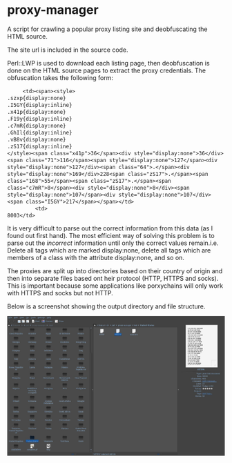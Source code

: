 proxy-manager
=============

A script for crawling a popular proxy listing site and deobfuscating the HTML source.

The site url is included in the source code.

Perl::LWP is used to download each listing page, then deobfuscation is done on the HTML source pages to extract the proxy credentials. The obfuscation takes the following form:

         <td><span><style>
    .szxp{display:none}
    .I5GY{display:inline}
    .x41p{display:none}
    .F19y{display:inline}
    .c7mR{display:none}
    .GhIl{display:inline}
    .vB8v{display:none}
    .zS17{display:inline}
    </style><span class="x41p">36</span><div style="display:none">36</div><span class="71">116</span><span style="display:none">127</span><div style="display:none">127</div><span class="64">.</span><div style="display:none">169</div>228<span class="zS17">.</span><span class="168">55</span><span class="zS17">.</span><span class="c7mR">8</span><div style="display:none">8</div><span style="display:none">107</span><div style="display:none">107</div><span class="I5GY">217</span></span></td>	
             <td>
    8003</td>

It is very difficult to parse out the correct information from this data (as I found out first hand). The most efficient way of solving this problem is to parse out the *incorrect* information until only the correct values remain.i.e. Delete all tags which are marked display:none, delete all tags which are members of a class with the attribute display:none, and so on.

The proxies are split up into directories based on their country of origin and then into separate files based ont heir protocol (HTTP, HTTPS and socks). This is important because some applications like porxychains will only work with HTTPS and socks but not HTTP.

Below is a screenshot showing the output directory and file structure.

![Alt screenshot](screenshot.jpg)
